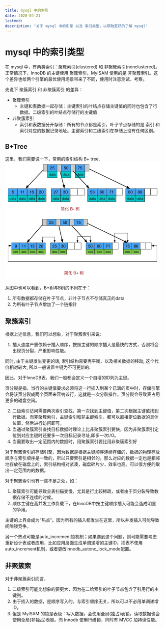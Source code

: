 ```yaml
---
title: mysql 中的索引
date: 2020-04-21
lastmod: 
description: "关于 mysql 中的引擎 以及 索引类型，以帮助更好的了解 mysql"
---
```


# mysql 中的索引类型
在 mysql 中，有两类索引：聚簇索引(clustered) 和 非聚簇索引(nonclustered)。正常情况下，InnoDB 的主键使用 聚簇索引，MyISAM 使用的是 非聚簇索引。这个差异也给两个引擎的最优使用场景带来了不同，使用时注意测试、考察。

先说下 聚簇索引 和 非聚簇索引 的差异：
- 聚簇索引
    + 主键和表数据一起存储：主键索引的叶结点存储主键值的同时也包含了行数据。二级索引的叶结点存储行的主键值
- 非聚簇索引
    + 索引和表数据分开存储：所有的节点都是索引，叶子节点存储的是 索引 和 索引对应的数据记录地址。主键索引和二级索引在存储上没有任何区别。

## B+Tree
这里，我们需要说一下，常用的索引结构 B+ tree, 
![BTree](../rsc/db/B-Tree.png)
![B+Tree](../rsc/db/B+Tree.png)

从图中也可以看到，B+树与B树的不同在于：
1. 所有数据都存储在叶子节点，非叶子节点不存储真正的data
2. 为所有叶子节点增加了一个链指针

## 聚簇索引
根据上述信息，我们可以想象，对于聚簇索引来说:
1. 插入速度严重依赖于插入顺序，按照主键的顺序插入是最快的方式，否则将会出现页分裂，严重影响性能。

同时, 由于主键发生变更的话, 索引结构需要再平衡、以及相关数据的移动, 这个代价相对较大, 所以一般设置主键为不可更新的.

因此，对于InnoDB表，我们一般都会定义一个自增的ID列为主键。

页分裂是指，当行的主键值要求必须将这一行插入到某个已满的页中时，存储引擎会将该页分裂成两个页面来容纳该行，这就是一次分裂操作。页分裂会导致表占用更多的磁盘空间。

2. 二级索引访问需要两次索引查找，第一次找到主键值，第二次根据主键值找到行数据。而非聚簇索引，主键索引和非主键索引，都可以直接定位数据的具体位置，然后进行访问即可。
3. 当通过聚簇索引查找目标数据时理论上比非聚簇索引要快，因为非聚簇索引定位到对应主键时还要多一次目标记录寻址,即多一次I/O。
4. 当需要取出一定范围内的数据时，用聚簇索引要比用非聚簇索引好

对于聚簇索引的存储引擎，因为数据是根据主键顺序连续存储的，数据的物理存放顺序与索引顺序是一致的，所以只要索引是相邻的，那么对应的数据一定也是相邻地存放在磁盘上的，索引结构相对紧凑，磁盘碎片少，效率也高。可以很方便的取出一定范围内的数据。

对于聚簇索引也有一些不足之处，如：
1. 聚簇索引可能导致全表扫描变慢，尤其是行比较稀疏，或者由于页分裂导致数据存储不连续的时候。
2. 顺序主键在高并发工作负载下，在InnoDB中按主键顺序插入可能会造成明显的争用。

主键的上界会成为“热点”。因为所有的插入都发生在这里，所以并发插入可能导致间隙锁竞争。

另一个热点可能是auto_increment锁机制；如果遇到这个问题，则可能需要考虑重新设计表或者应用，比如应用层面生成单调递增的主键ID，插表不使用auto_increment机制，或者更改innodb_autonc_lock_mode配置。

## 非聚簇索
对于非聚簇索引而言，
1. 二级索引可能比想象的要更大，因为在二给索引的叶子节点包含了引用行的主键列。
2. 由于插入的数据，是顺序写入的，与索引顺序无关，所以可以不必用单调递增ID。
3. 但是 MyISAM 的锁是表级：写入数据，会使用全局(独占)表锁，读取数据也会使用全局(非独占)表锁。而 Innodb 使用行级锁，同时有 MVCC 加持读性能。
